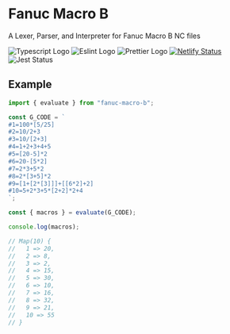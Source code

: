 # Fanuc Macro B

A Lexer, Parser, and Interpreter for Fanuc Macro B NC files

![Typescript Logo](https://img.shields.io/badge/TypeScript-007ACC?style=for-the-badge&logo=typescript&logoColor=white)
![Eslint Logo](https://img.shields.io/badge/eslint-3A33D1?style=for-the-badge&logo=eslint&logoColor=white)
![Prettier Logo](https://img.shields.io/badge/prettier-1A2C34?style=for-the-badge&logo=prettier&logoColor=F7BA3E)
[![Netlify Status](https://api.netlify.com/api/v1/badges/29c5c88a-09da-42ae-96a6-e0a9592844a2/deploy-status)](https://app.netlify.com/sites/fanuc-macro-b/deploys)
![Jest Status](https://github.com/kevinkhill/fanuc-macro-b/actions/workflows/main.yml/badge.svg)

## Example

```javascript
import { evaluate } from "fanuc-macro-b";

const G_CODE = `
#1=100*[5/25]
#2=10/2+3
#3=10/[2+3]
#4=1+2+3+4+5
#5=[20-5]*2
#6=20-[5*2]
#7=2*3+5*2
#8=2*[3+5]*2
#9=[1+[2*[3]]]+[[6*2]+2]
#10=5+2*3+5*[2+2]*2+4
`;

const { macros } = evaluate(G_CODE);

console.log(macros);

// Map(10) {
//   1 => 20,
//   2 => 8,
//   3 => 2,
//   4 => 15,
//   5 => 30,
//   6 => 10,
//   7 => 16,
//   8 => 32,
//   9 => 21,
//   10 => 55
// }
```
